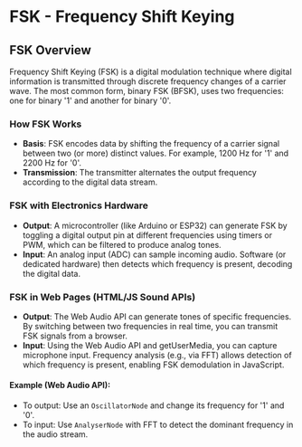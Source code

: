 # FSK - Frequency Shift Keying

## FSK Overview
Frequency Shift Keying (FSK) is a digital modulation technique where digital
information is transmitted through discrete frequency changes of a carrier wave.
The most common form, binary FSK (BFSK), uses two frequencies: one for binary
'1' and another for binary '0'.

### How FSK Works

- **Basis**: FSK encodes data by shifting the frequency of a carrier signal
  between two (or more) distinct values. For example, 1200 Hz for '1' and 2200
  Hz for '0'.
- **Transmission**: The transmitter alternates the output frequency according to
  the digital data stream.

### FSK with Electronics Hardware

- **Output**: A microcontroller (like Arduino or ESP32) can generate FSK by
  toggling a digital output pin at different frequencies using timers or PWM,
  which can be filtered to produce analog tones.
- **Input**: An analog input (ADC) can sample incoming audio.  Software (or
  dedicated hardware) then detects which frequency is present, decoding the
  digital data.

### FSK in Web Pages (HTML/JS Sound APIs)

- **Output**: The Web Audio API can generate tones of specific frequencies. By
  switching between two frequencies in real time, you can transmit FSK signals
  from a browser.
- **Input**: Using the Web Audio API and getUserMedia, you can capture
  microphone input.  Frequency analysis (e.g., via FFT) allows detection of
  which frequency is present, enabling FSK demodulation in JavaScript.

#### Example (Web Audio API):
- To output: Use an `OscillatorNode` and change its frequency for '1' and '0'.
- To input: Use `AnalyserNode` with FFT to detect the dominant frequency in the
  audio stream.